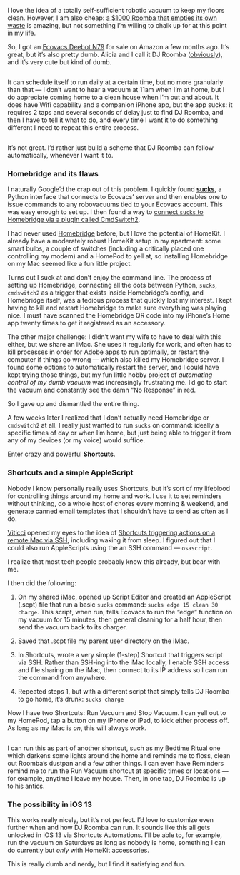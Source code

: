 <p></p><p>I love the idea of a totally self-sufficient robotic vacuum to keep my floors clean. However, I am also cheap: <a href="https://www.amazon.com/iRobot-Automatic-Disposal-Connected-Edge-Sweeping/dp/B07NVTMJPD/ref=sxin_5_ac_d_rm?keywords=roomba&amp;pd_rd_i=B07NVTMJPD&amp;pd_rd_r=8e4c84bc-5f67-4929-af71-c3f4ee392806&amp;pd_rd_w=cnQ5c&amp;pd_rd_wg=i93iI&amp;pf_rd_p=0bc35c17-1e0d-4808-b361-20ab11b00973&amp;pf_rd_r=CA8HXGP9FD1CD2YMFHQT&amp;qid=1560629136&amp;s=gateway">a $1000 Roomba that empties its own waste</a> is amazing, but not something I’m willing to chalk up for at this point in my life.</p><p></p><p></p><p></p><p>So, I got an <a href="https://www.amazon.com/ECOVACS-Robotic-Cleaner-Low-pile-Connected/dp/B06XVXRYTM">Ecovacs Deebot N79</a> for sale on Amazon a few months ago. It’s great, but it’s also pretty dumb. Alicia and I call it DJ Roomba (<a href="https://m.youtube.com/watch?v=pXhsUPtsiLU">obviously</a>), and it’s very cute but kind of dumb.</p><p></p><p></p><p></p><a class="image-link image2 " target="_blank" href="https://cdn.substack.com/image/fetch/f_auto,q_auto:good,fl_progressive:steep/https%3A%2F%2Fbucketeer-e05bbc84-baa3-437e-9518-adb32be77984.s3.amazonaws.com%2Fpublic%2Fimages%2F0965f44f-9fbb-4328-952d-58f9d295d082_640x548.jpeg"><img src="https://bucketeer-e05bbc84-baa3-437e-9518-adb32be77984.s3.amazonaws.com/public/images/0965f44f-9fbb-4328-952d-58f9d295d082_640x548.jpeg" data-attrs="{&quot;src&quot;:&quot;https://bucketeer-e05bbc84-baa3-437e-9518-adb32be77984.s3.amazonaws.com/public/images/0965f44f-9fbb-4328-952d-58f9d295d082_640x548.jpeg&quot;,&quot;height&quot;:null,&quot;width&quot;:null,&quot;resizeWidth&quot;:null,&quot;bytes&quot;:null,&quot;alt&quot;:&quot;&quot;,&quot;title&quot;:null,&quot;type&quot;:null,&quot;href&quot;:null}" alt=""></a><p></p><p></p><p></p><p>It can schedule itself to run daily at a certain time, but no more granularly than that — I don’t want to hear a vacuum at 11am when I’m at home, but I do appreciate coming home to a clean house when I’m out and about. It does have Wifi capability and a companion iPhone app, but the app sucks: it requires 2 taps and several seconds of delay just to find DJ Roomba, and then I have to tell it what to do, and every time I want it to do something different I need to repeat this entire process.</p><p></p><p></p><p></p><a class="image-link image2 " target="_blank" href="https://cdn.substack.com/image/fetch/f_auto,q_auto:good,fl_progressive:steep/https%3A%2F%2Fbucketeer-e05bbc84-baa3-437e-9518-adb32be77984.s3.amazonaws.com%2Fpublic%2Fimages%2F6c4a367e-fbc7-40c6-ac55-2cc6ddf1d47a_640x1385.jpeg"><img src="https://bucketeer-e05bbc84-baa3-437e-9518-adb32be77984.s3.amazonaws.com/public/images/6c4a367e-fbc7-40c6-ac55-2cc6ddf1d47a_640x1385.jpeg" data-attrs="{&quot;src&quot;:&quot;https://bucketeer-e05bbc84-baa3-437e-9518-adb32be77984.s3.amazonaws.com/public/images/6c4a367e-fbc7-40c6-ac55-2cc6ddf1d47a_640x1385.jpeg&quot;,&quot;height&quot;:null,&quot;width&quot;:null,&quot;resizeWidth&quot;:null,&quot;bytes&quot;:null,&quot;alt&quot;:&quot;&quot;,&quot;title&quot;:null,&quot;type&quot;:null,&quot;href&quot;:null}" alt=""></a><p></p><p></p><p></p><p>It’s not great. I’d rather just build a scheme that DJ Roomba can follow automatically, whenever I want it to.</p><p></p><p></p><p></p><h3>Homebridge and its flaws</h3><p></p><p></p><p></p><p>I naturally Google’d the crap out of this problem. I quickly found <strong><a href="https://github.com/wpietri/sucks/blob/master/protocol.md">sucks</a></strong>, a Python interface that connects to Ecovacs’ server and then enables one to issue commands to any robovacuums tied to your Ecovacs account. This was easy enough to set up. I then found a way to <a href="https://www.reddit.com/r/homebridge/comments/8e1h7r/plugin_for_the_ecovacs_deebot_n79/">connect <code>sucks</code> to Homebridge via a plugin called CmdSwitch2</a>.</p><p></p><p></p><p></p><p>I had never used <a href="https://github.com/nfarina/homebridge">Homebridge</a> before, but I love the potential of HomeKit. I already have a moderately robust HomeKit setup in my apartment: some smart bulbs, a couple of switches (including a critically placed one controlling my modem) and a HomePod to yell at, so installing Homebridge on my Mac seemed like a fun little project.</p><p></p><p></p><p></p><p>Turns out I suck at and don’t enjoy the command line. The process of setting up Homebridge, connecting all the dots between Python, <code>sucks</code>, <code>cmdswitch2</code> as a trigger that exists inside Homebridge’s config, and Homebridge itself, was a tedious process that quickly lost my interest. I kept having to kill and restart Homebridge to make sure everything was playing nice. I must have scanned the Homebridge QR code into my iPhone’s Home app twenty times to get it registered as an accessory.</p><p></p><p></p><p></p><p>The other major challenge: I didn’t want my wife to have to deal with this either, but we share an iMac. She uses it regularly for work, and often has to kill processes in order for Adobe apps to run optimally, or restart the computer if things go wrong — which also killed my Homebridge server. I found some options to automatically restart the server, and I could have kept trying those things, but my fun little hobby project of <em>automating control of my dumb vacuum</em> was increasingly frustrating me. I’d go to start the vacuum and constantly see the damn “No Response” in red.</p><p></p><p></p><p></p><p>So I gave up and dismantled the entire thing.</p><p></p><p></p><p></p><p>A few weeks later I realized that I don’t actually need Homebridge or <code>cmdswitch2</code> at all. I really just wanted to run <code>sucks</code> on command: ideally a specific times of day or when I’m home, but just being able to trigger it from any of my devices (or my voice) would suffice.</p><p></p><p></p><p></p><p>Enter crazy and powerful <strong>Shortcuts</strong>.</p><p></p><p></p><p></p><h3>Shortcuts and a simple AppleScript</h3><p></p><p></p><p></p><p>Nobody I know personally really uses Shortcuts, but it’s sort of my lifeblood for controlling things around my home and work. I use it to set reminders without thinking, do a whole host of chores every morning &amp; weekend, and generate canned email templates that I shouldn’t have to send as often as I do.</p><p></p><p></p><p></p><p><a href="http://twitter.com/viticci">Viticci</a> opened my eyes to the idea of <a href="https://www.macstories.net/shortcuts/#mac">Shortcuts triggering actions on a remote Mac via SSH</a>, including waking it from sleep. I figured out that I could also run AppleScripts using the an SSH command — <code>osascript</code>.</p><p></p><p></p><p></p><p>I realize that most tech people probably know this already, but bear with me.</p><p></p><p></p><p></p><p>I then did the following:</p><p></p><p></p><p></p><ol><li><p>On my shared iMac, opened up Script Editor and created an AppleScript (.scpt) file that run a basic <code>sucks</code> command: <code>sucks edge 15 clean 30 charge</code>. This script, when run, tells Ecovacs to run the “edge” function on my vacuum for 15 minutes, then general cleaning for a half hour, then send the vacuum back to its charger.</p></li><li><p>Saved that .scpt file my parent user directory on the iMac.</p></li><li><p>In Shortcuts, wrote a very simple (1-step) Shortcut that triggers script via SSH. Rather than SSH-ing into the iMac locally, I enable SSH access and file sharing on the iMac, then connect to its IP address so I can run the command from anywhere.</p></li><li><p>Repeated steps 1, but with a different script that simply tells DJ Roomba to go home, it’s drunk: <code>sucks charge</code><br></p></li></ol><p></p><p></p><p></p><p>Now I have two Shortcuts: Run Vacuum and Stop Vacuum. I can yell out to my HomePod, tap a button on my iPhone or iPad, to kick either process off. As long as my iMac is <em>on</em>, this will always work.</p><p></p><p></p><p></p><a class="image-link image2 " target="_blank" href="https://cdn.substack.com/image/fetch/f_auto,q_auto:good,fl_progressive:steep/https%3A%2F%2Fbucketeer-e05bbc84-baa3-437e-9518-adb32be77984.s3.amazonaws.com%2Fpublic%2Fimages%2F23a55050-72c2-4507-adff-8630c51cc198_640x537.jpeg"><img src="https://bucketeer-e05bbc84-baa3-437e-9518-adb32be77984.s3.amazonaws.com/public/images/23a55050-72c2-4507-adff-8630c51cc198_640x537.jpeg" data-attrs="{&quot;src&quot;:&quot;https://bucketeer-e05bbc84-baa3-437e-9518-adb32be77984.s3.amazonaws.com/public/images/23a55050-72c2-4507-adff-8630c51cc198_640x537.jpeg&quot;,&quot;height&quot;:null,&quot;width&quot;:null,&quot;resizeWidth&quot;:null,&quot;bytes&quot;:null,&quot;alt&quot;:&quot;&quot;,&quot;title&quot;:null,&quot;type&quot;:null,&quot;href&quot;:null}" alt=""></a><p></p><p></p><p></p><p>I can run this as part of another shortcut, such as my Bedtime Ritual one which darkens some lights around the home and reminds me to floss, clean out Roomba’s dustpan and a few other things. I can even have Reminders remind me to run the Run Vacuum shortcut at specific times or locations — for example, anytime I leave my house. Then, in one tap, DJ Roomba is up to his antics.</p><p></p><p></p><p></p><h3>The possibility in iOS 13</h3><p></p><p></p><p></p><p>This works really nicely, but it’s not perfect. I’d love to customize even further when and how DJ Roomba can run. It sounds like this all gets unlocked in iOS 13 via Shortcuts Automations. I’ll be able to, for example, run the vacuum on Saturdays as long as nobody is home, something I can do currently but <em>only</em> with HomeKit accessories.</p><p></p><p></p><p></p><p>This is really dumb and nerdy, but I find it satisfying and fun.</p><p></p>